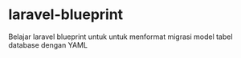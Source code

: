 # laravel-blueprint
Belajar laravel blueprint untuk untuk menformat migrasi model  tabel database dengan YAML

